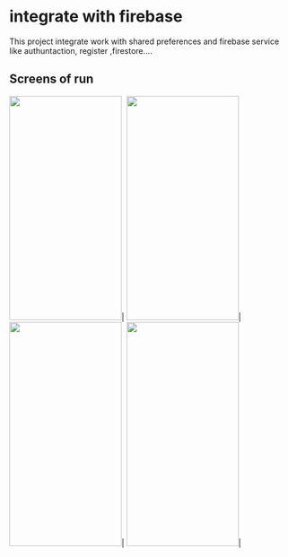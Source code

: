 # integrate with firebase

This project integrate work with shared preferences and firebase service like authuntaction, register ,firestore....

## Screens of run

<img src="run/1.png" width=200 height=400/>\|
<img src="run/2.png" width=200 height=400/>\|
<img src="run/3.png" width=200 height=400/>\|
<img src="run/4.png" width=200 height=400/>\|
